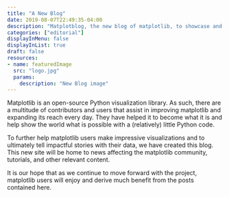 ```yaml
---
title: "A New Blog"
date: 2019-08-07T22:49:35-04:00
description: "Matplotblog, the new blog of matplotlib, to showcase and share great visualization stories."
categories: ["editorial"]
displayInMenu: false
displayInList: true
draft: false
resources:
- name: featuredImage
  src: "logo.jpg"
  params:
    description: "New Blog image"
---
```


Matplotlib is an open-source Python visualization library. As such, there are a multitude of contributors and users that assist in improving matplotlib and expanding its reach every day. They have helped it to become what it is and help show the world what is possible with a (relatively) little Python code. 

To further help matplotlib users make impressive visualizations and to ultimately tell impactful stories with their data, we have created this blog. This new site will be home to news affecting the matplotlib community, tutorials, and other relevant content. 

It is our hope that as we continue to move forward with the project, matplotlib users will enjoy and derive much benefit from the posts contained here. 